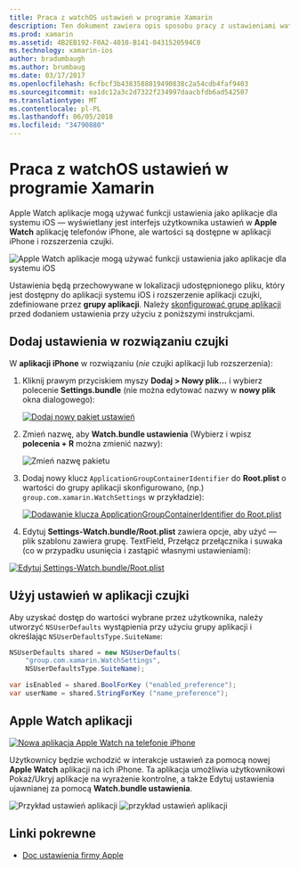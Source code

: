 ```yaml
---
title: Praca z watchOS ustawień w programie Xamarin
description: Ten dokument zawiera opis sposobu pracy z ustawieniami watchOS w Xamarin. Go w tym artykule omówiono ustawienia Dodawanie watch rozwiązanie aplikacji, za pomocą tych ustawień w aplikacji i Apple Watch aplikacji na telefonie iPhone.
ms.prod: xamarin
ms.assetid: 4B2EB192-F0A2-4010-B141-0431520594C0
ms.technology: xamarin-ios
author: bradumbaugh
ms.author: brumbaug
ms.date: 03/17/2017
ms.openlocfilehash: 6cfbcf3b4383588819490838c2a54cdb4faf9403
ms.sourcegitcommit: ea1dc12a3c2d7322f234997daacbfdb6ad542507
ms.translationtype: MT
ms.contentlocale: pl-PL
ms.lasthandoff: 06/05/2018
ms.locfileid: "34790880"
---
```

# <a name="working-with-watchos-settings-in-xamarin"></a>Praca z watchOS ustawień w programie Xamarin

Apple Watch aplikacje mogą używać funkcji ustawienia jako aplikacje dla systemu iOS — wyświetlany jest interfejs użytkownika ustawień w **Apple Watch** aplikację telefonów iPhone, ale wartości są dostępne w aplikacji iPhone i rozszerzenia czujki.

![](settings-images/intro.png "Apple Watch aplikacje mogą używać funkcji ustawienia jako aplikacje dla systemu iOS")

Ustawienia będą przechowywane w lokalizacji udostępnionego pliku, który jest dostępny do aplikacji systemu iOS i rozszerzenie aplikacji czujki, zdefiniowane przez **grupy aplikacji**. Należy [skonfigurować grupę aplikacji](~/ios/watchos/app-fundamentals/app-groups.md) przed dodaniem ustawienia przy użyciu z poniższymi instrukcjami.

## <a name="add-settings-in-a-watch-solution"></a>Dodaj ustawienia w rozwiązaniu czujki

W **aplikacji iPhone** w rozwiązaniu (*nie* czujki aplikacji lub rozszerzenia):

1. Kliknij prawym przyciskiem myszy **Dodaj > Nowy plik...**  i wybierz polecenie **Settings.bundle** (nie można edytować nazwy w **nowy plik** okna dialogowego):

   [![](settings-images/settings-add-sml.png "Dodaj nowy pakiet ustawień")](settings-images/settings-add.png#lightbox)

2. Zmień nazwę, aby **Watch.bundle ustawienia** (Wybierz i wpisz **polecenia + R** można zmienić nazwy):

   ![](settings-images/settings-rename.png "Zmień nazwę pakietu")

3. Dodaj nowy klucz `ApplicationGroupContainerIdentifier` do **Root.plist** o wartości do grupy aplikacji skonfigurowano, (np.) `group.com.xamarin.WatchSettings` w przykładzie):

   [ ![](settings-images/settings-appgroup-sml.png "Dodawanie klucza ApplicationGroupContainerIdentifier do Root.plist")](settings-images/settings-appgroup.png#lightbox)

4. Edytuj **Settings-Watch.bundle/Root.plist** zawiera opcje, aby użyć — plik szablonu zawiera grupę.
  TextField, Przełącz przełącznika i suwaka (co w przypadku usunięcia i zastąpić własnymi ustawieniami):

  [![](settings-images/rootplist-sml.png "Edytuj Settings-Watch.bundle/Root.plist")](settings-images/rootplist.png#lightbox)


## <a name="use-settings-in-the-watch-app"></a>Użyj ustawień w aplikacji czujki

Aby uzyskać dostęp do wartości wybrane przez użytkownika, należy utworzyć `NSUserDefaults` wystąpienia przy użyciu grupy aplikacji i określając `NSUserDefaultsType.SuiteName`:

```csharp
NSUserDefaults shared = new NSUserDefaults(
    "group.com.xamarin.WatchSettings",
    NSUserDefaultsType.SuiteName);

var isEnabled = shared.BoolForKey ("enabled_preference");
var userName = shared.StringForKey ("name_preference");
```

## <a name="apple-watch-app"></a>Apple Watch aplikacji

[![](settings-images/settings-app-sml.png "Nowa aplikacja Apple Watch na telefonie iPhone")](settings-images/settings-app.png#lightbox)

Użytkownicy będzie wchodzić w interakcje ustawień za pomocą nowej **Apple Watch** aplikacji na ich iPhone. Ta aplikacja umożliwia użytkownikowi Pokaż/Ukryj aplikacje na wyrażenie kontrolne, a także Edytuj ustawienia ujawnianej za pomocą **Watch.bundle ustawienia**.

![](settings-images/applewatch-1.png "Przykład ustawień aplikacji") ![](settings-images/applewatch-2.png "przykład ustawień aplikacji")



## <a name="related-links"></a>Linki pokrewne

- [Doc ustawienia firmy Apple](https://developer.apple.com/library/prerelease/ios/documentation/General/Conceptual/WatchKitProgrammingGuide/Settings.html#//apple_ref/doc/uid/TP40014969-CH22-SW1)
